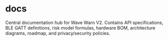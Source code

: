 # docs
Central documentation hub for Wave Warn V2. Contains API specifications, BLE GATT definitions, risk model formulas, hardware BOM, architecture diagrams, roadmap, and privacy/security policies.
